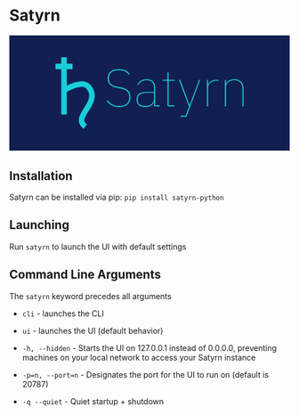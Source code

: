 # Satyrn

![Satyrn](media/cover.png?raw=true)

## Installation
Satyrn can be installed via pip: `pip install satyrn-python`

## Launching
Run `satyrn` to launch the UI with default settings

## Command Line Arguments
The `satyrn` keyword precedes all arguments

- `cli` - launches the CLI

- `ui` - launches the UI (default behavior)

- `-h, --hidden` - Starts the UI on 127.0.0.1 instead of 0.0.0.0, preventing machines on your local network to access 
your Satyrn instance

- `-p=n, --port=n` - Designates the port for the UI to run on (default is 20787)

- `-q --quiet` - Quiet startup + shutdown